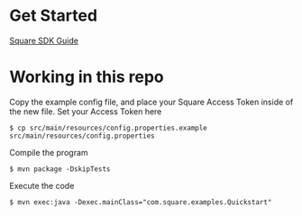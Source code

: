 # Get Started

[Square SDK Guide](https://developer.squareup.com/docs/sdks/java/using-java-sdk)
# Working in this repo

Copy the example config file, and place your Square Access Token inside of the new file. Set your Access Token here

```
$ cp src/main/resources/config.properties.example src/main/resources/config.properties
```

Compile the program
```
$ mvn package -DskipTests
```

Execute the code
```
$ mvn exec:java -Dexec.mainClass="com.square.examples.Quickstart"
```



